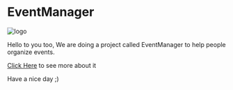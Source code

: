 EventManager
============

![logo](http://s14.postimg.org/nwiuvowq9/LOGO2.jpg)


Hello to you too, We are doing a project called EventManager to help people organize events. 

 [Click Here](https://github.com/AlexCherniak/EventManager/wiki) to see more about it
 
 
Have a nice day ;)
